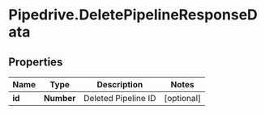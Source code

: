 # Pipedrive.DeletePipelineResponseData

## Properties

Name | Type | Description | Notes
------------ | ------------- | ------------- | -------------
**id** | **Number** | Deleted Pipeline ID | [optional] 


